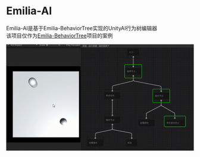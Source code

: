 # Emilia-AI

Emilia-AI是基于Emilia-BehaviorTree实现的UnityAI行为树编辑器  
该项目仅作为[Emilia-BehaviorTree](https://github.com/CCEMT/Emilia-BehaviorTree)项目的案例  

![ai](./doc/ai.gif)
